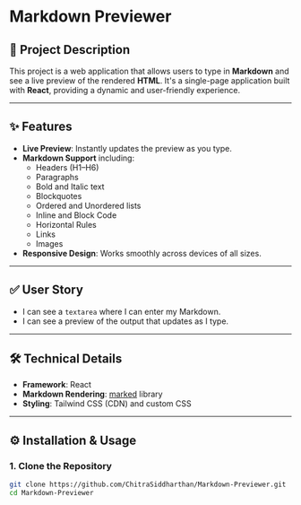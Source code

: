 # Markdown Previewer

## 📘 Project Description
This project is a web application that allows users to type in **Markdown** and see a live preview of the rendered **HTML**. It's a single-page application built with **React**, providing a dynamic and user-friendly experience.

---

## ✨ Features

- **Live Preview**: Instantly updates the preview as you type.
- **Markdown Support** including:
  - Headers (H1–H6)
  - Paragraphs
  - Bold and Italic text
  - Blockquotes
  - Ordered and Unordered lists
  - Inline and Block Code
  - Horizontal Rules
  - Links
  - Images
- **Responsive Design**: Works smoothly across devices of all sizes.

---

## ✅ User Story

- I can see a `textarea` where I can enter my Markdown.
- I can see a preview of the output that updates as I type.

---

## 🛠️ Technical Details

- **Framework**: React
- **Markdown Rendering**: [marked](https://marked.js.org/) library
- **Styling**: Tailwind CSS (CDN) and custom CSS

---

## ⚙️ Installation & Usage

### 1. Clone the Repository
```bash
git clone https://github.com/ChitraSiddharthan/Markdown-Previewer.git
cd Markdown-Previewer
